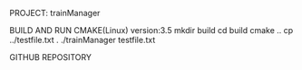 PROJECT: trainManager

BUILD AND RUN
    CMAKE(Linux) version:3.5
        mkdir build
        cd build
        cmake ..
        cp ../testfile.txt .
	./trainManager testfile.txt

GITHUB REPOSITORY




